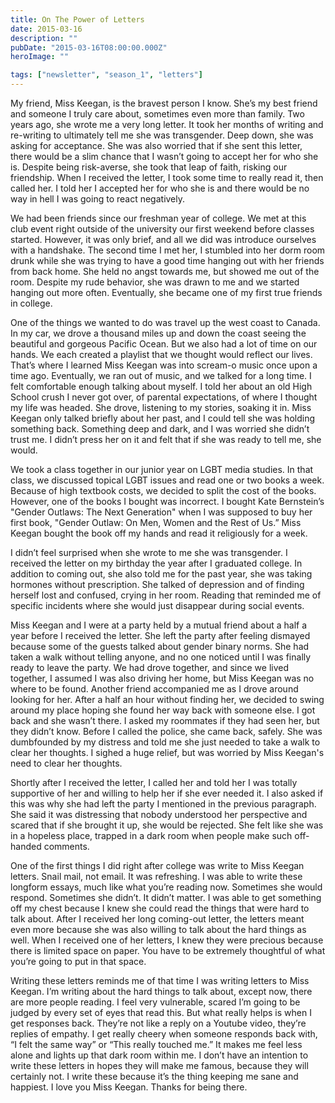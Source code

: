 ```yaml
---
title: On The Power of Letters
date: 2015-03-16
description: ""
pubDate: "2015-03-16T08:00:00.000Z"
heroImage: ""

tags: ["newsletter", "season_1", "letters"]
---
```




My friend, Miss Keegan, is the bravest person I know. She’s my best friend and someone I truly care about, sometimes even more than family. Two years ago, she wrote me a very long letter. It took her months of writing and re-writing to ultimately tell me she was transgender. Deep down, she was asking for acceptance. She was also worried that if she sent this letter, there would be a slim chance that I wasn’t going to accept her for who she is. Despite being risk-averse, she took that leap of faith, risking our friendship. When I received the letter, I took some time to really read it, then called her. I told her I accepted her for who she is and there would be no way in hell I was going to react negatively.

We had been friends since our freshman year of college. We met at this club event right outside of the university our first weekend before classes started. However, it was only brief, and all we did was introduce ourselves with a handshake. The second time I met her, I stumbled into her dorm room drunk while she was trying to have a good time hanging out with her friends from back home. She held no angst towards me, but showed me out of the room. Despite my rude behavior, she was drawn to me and we started hanging out more often. Eventually, she became one of my first true friends in college.

One of the things we wanted to do was travel up the west coast to Canada. In my car, we drove a thousand miles up and down the coast seeing the beautiful and gorgeous Pacific Ocean. But we also had a lot of time on our hands. We each created a playlist that we thought would reflect our lives. That’s where I learned Miss Keegan was into scream-o music once upon a time ago. Eventually, we ran out of music, and we talked for a long time. I felt comfortable enough talking about myself. I told her about an old High School crush I never got over, of parental expectations, of where I thought my life was headed. She drove, listening to my stories, soaking it in. Miss Keegan only talked briefly about her past, and I could tell she was holding something back. Something deep and dark, and I was worried she didn’t trust me. I didn’t press her on it and felt that if she was ready to tell me, she would.

We took a class together in our junior year on LGBT media studies. In that class, we discussed topical LGBT issues and read one or two books a week. Because of high textbook costs, we decided to split the cost of the books. However, one of the books I bought was incorrect. I bought Kate Bernstein’s "Gender Outlaws: The Next Generation" when I was supposed to buy her first book, "Gender Outlaw: On Men, Women and the Rest of Us.” Miss Keegan bought the book off my hands and read it religiously for a week.

I didn’t feel surprised when she wrote to me she was transgender. I received the letter on my birthday the year after I graduated college. In addition to coming out, she also told me for the past year, she was taking hormones without prescription. She talked of depression and of finding herself lost and confused, crying in her room. Reading that reminded me of specific incidents where she would just disappear during social events.

Miss Keegan and I were at a party held by a mutual friend about a half a year before I received the letter. She left the party after feeling dismayed because some of the guests talked about gender binary norms. She had taken a walk without telling anyone, and no one noticed until I was finally ready to leave the party. We had drove together, and since we lived together, I assumed I was also driving her home, but Miss Keegan was no where to be found. Another friend accompanied me as I drove around looking for her. After a half an hour without finding her, we decided to swing around my place hoping she found her way back with someone else. I got back and she wasn’t there. I asked my roommates if they had seen her, but they didn’t know. Before I called the police, she came back, safely. She was dumbfounded by my distress and told me she just needed to take a walk to clear her thoughts. I sighed a huge relief, but was worried by Miss Keegan's need to clear her thoughts.

Shortly after I received the letter, I called her and told her I was totally supportive of her and willing to help her if she ever needed it. I also asked if this was why she had left the party I mentioned in the previous paragraph. She said it was distressing that nobody understood her perspective and scared that if she brought it up, she would be rejected. She felt like she was in a hopeless place, trapped in a dark room when people make such off-handed comments.

One of the first things I did right after college was write to Miss Keegan letters. Snail mail, not email. It was refreshing. I was able to write these longform essays, much like what you’re reading now. Sometimes she would respond. Sometimes she didn’t. It didn’t matter. I was able to get something off my chest because I knew she could read the things that were hard to talk about. After I received her long coming-out letter, the letters meant even more because she was also willing to talk about the hard things as well. When I received one of her letters, I knew they were precious because there is limited space on paper. You have to be extremely thoughtful of what you’re going to put in that space.

Writing these letters reminds me of that time I was writing letters to Miss Keegan. I’m writing about the hard things to talk about, except now, there are more people reading. I feel very vulnerable, scared I’m going to be judged by every set of eyes that read this. But what really helps is when I get responses back. They’re not like a reply on a Youtube video, they’re replies of empathy. I get really cheery when someone responds back with, “I felt the same way” or “This really touched me.”  It makes me feel less alone and lights up that dark room within me. I don’t have an intention to write these letters in hopes they will make me famous, because they will certainly not. I write these because it’s the thing keeping me sane and happiest. I love you Miss Keegan. Thanks for being there.
